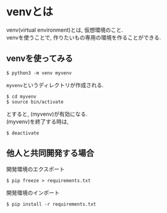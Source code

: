 # venvとは
venv(virtual environment)とは, 仮想環境のこと.  
venvを使うことで, 作りたいもの専用の環境を作ることができる.

## venvを使ってみる

```
$ python3 -m venv myvenv
```
`myvenv`というディレクトリが作成される.
```
$ cd myvenv
$ source bin/activate
```
とすると, (myvenv)が有効になる.  
(myvenv)を終了する時は, 
```
$ deactivate
```

## 他人と共同開発する場合

開発環境のエクスポート
```
$ pip freeze > requirements.txt
```
開発環境のインポート
```
$ pip install -r requirements.txt
```
